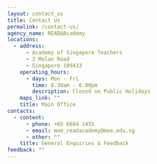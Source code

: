 ```yaml
---
layout: contact_us
title: Contact Us
permalink: /contact-us/
agency_name: READ@Academy
locations:
  - address:
      - Academy of Singapore Teachers
      - 2 Malan Road
      - Singapore 109433
    operating_hours:
      - days: Mon - Fri
        time: 8.30am - 6.00pm
        description: Closed on Public Holidays
    maps_link: ""
    title: Main Office
contacts:
  - content:
      - phone: +65 6664 1455
      - email: moe_readacademy@moe.edu.sg
      - other: ""
    title: General Enquiries & Feedback
feedback: ""
---
```

